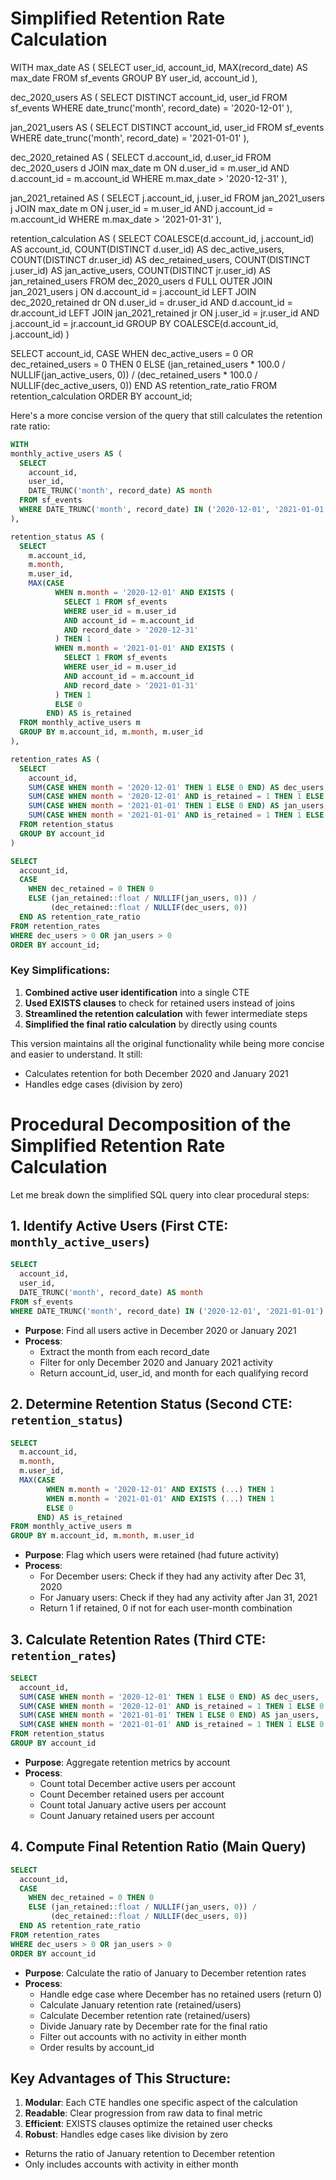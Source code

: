 # Simplified Retention Rate Calculation

WITH max_date AS (
  SELECT 
    user_id,
    account_id,
    MAX(record_date) AS max_date
  FROM sf_events
  GROUP BY user_id, account_id
),

dec_2020_users AS (
  SELECT DISTINCT 
    account_id,
    user_id
  FROM sf_events
  WHERE date_trunc('month', record_date) = '2020-12-01'
),

jan_2021_users AS (
  SELECT DISTINCT 
    account_id,
    user_id
  FROM sf_events
  WHERE date_trunc('month', record_date) = '2021-01-01'
),

dec_2020_retained AS (
  SELECT 
    d.account_id,
    d.user_id
  FROM dec_2020_users d
  JOIN max_date m ON d.user_id = m.user_id AND d.account_id = m.account_id
  WHERE m.max_date > '2020-12-31'
),

jan_2021_retained AS (
  SELECT 
    j.account_id,
    j.user_id
  FROM jan_2021_users j
  JOIN max_date m ON j.user_id = m.user_id AND j.account_id = m.account_id
  WHERE m.max_date > '2021-01-31'
),

retention_calculation AS (
  SELECT
    COALESCE(d.account_id, j.account_id) AS account_id,
    COUNT(DISTINCT d.user_id) AS dec_active_users,
    COUNT(DISTINCT dr.user_id) AS dec_retained_users,
    COUNT(DISTINCT j.user_id) AS jan_active_users,
    COUNT(DISTINCT jr.user_id) AS jan_retained_users
  FROM dec_2020_users d
  FULL OUTER JOIN jan_2021_users j ON d.account_id = j.account_id
  LEFT JOIN dec_2020_retained dr ON d.user_id = dr.user_id AND d.account_id = dr.account_id
  LEFT JOIN jan_2021_retained jr ON j.user_id = jr.user_id AND j.account_id = jr.account_id
  GROUP BY COALESCE(d.account_id, j.account_id)
)

SELECT
  account_id,
  CASE 
    WHEN dec_active_users = 0 OR dec_retained_users = 0 THEN 0
    ELSE (jan_retained_users * 100.0 / NULLIF(jan_active_users, 0)) / 
         (dec_retained_users * 100.0 / NULLIF(dec_active_users, 0))
  END AS retention_rate_ratio
FROM retention_calculation
ORDER BY account_id;

Here's a more concise version of the query that still calculates the retention rate ratio:

```sql
WITH 
monthly_active_users AS (
  SELECT
    account_id,
    user_id,
    DATE_TRUNC('month', record_date) AS month
  FROM sf_events
  WHERE DATE_TRUNC('month', record_date) IN ('2020-12-01', '2021-01-01')
),

retention_status AS (
  SELECT
    m.account_id,
    m.month,
    m.user_id,
    MAX(CASE 
          WHEN m.month = '2020-12-01' AND EXISTS (
            SELECT 1 FROM sf_events 
            WHERE user_id = m.user_id 
            AND account_id = m.account_id 
            AND record_date > '2020-12-31'
          ) THEN 1
          WHEN m.month = '2021-01-01' AND EXISTS (
            SELECT 1 FROM sf_events 
            WHERE user_id = m.user_id 
            AND account_id = m.account_id 
            AND record_date > '2021-01-31'
          ) THEN 1
          ELSE 0
        END) AS is_retained
  FROM monthly_active_users m
  GROUP BY m.account_id, m.month, m.user_id
),

retention_rates AS (
  SELECT
    account_id,
    SUM(CASE WHEN month = '2020-12-01' THEN 1 ELSE 0 END) AS dec_users,
    SUM(CASE WHEN month = '2020-12-01' AND is_retained = 1 THEN 1 ELSE 0 END) AS dec_retained,
    SUM(CASE WHEN month = '2021-01-01' THEN 1 ELSE 0 END) AS jan_users,
    SUM(CASE WHEN month = '2021-01-01' AND is_retained = 1 THEN 1 ELSE 0 END) AS jan_retained
  FROM retention_status
  GROUP BY account_id
)

SELECT
  account_id,
  CASE 
    WHEN dec_retained = 0 THEN 0
    ELSE (jan_retained::float / NULLIF(jan_users, 0)) / 
         (dec_retained::float / NULLIF(dec_users, 0))
  END AS retention_rate_ratio
FROM retention_rates
WHERE dec_users > 0 OR jan_users > 0
ORDER BY account_id;
```

### Key Simplifications:

1. **Combined active user identification** into a single CTE
2. **Used EXISTS clauses** to check for retained users instead of joins
3. **Streamlined the retention calculation** with fewer intermediate steps
4. **Simplified the final ratio calculation** by directly using counts

This version maintains all the original functionality while being more concise and easier to understand. It still:
- Calculates retention for both December 2020 and January 2021
- Handles edge cases (division by zero)

# Procedural Decomposition of the Simplified Retention Rate Calculation

Let me break down the simplified SQL query into clear procedural steps:

## 1. Identify Active Users (First CTE: `monthly_active_users`)
```sql
SELECT
  account_id,
  user_id,
  DATE_TRUNC('month', record_date) AS month
FROM sf_events
WHERE DATE_TRUNC('month', record_date) IN ('2020-12-01', '2021-01-01')
```
- **Purpose**: Find all users active in December 2020 or January 2021
- **Process**:
  - Extract the month from each record_date
  - Filter for only December 2020 and January 2021 activity
  - Return account_id, user_id, and month for each qualifying record

## 2. Determine Retention Status (Second CTE: `retention_status`)
```sql
SELECT
  m.account_id,
  m.month,
  m.user_id,
  MAX(CASE 
        WHEN m.month = '2020-12-01' AND EXISTS (...) THEN 1
        WHEN m.month = '2021-01-01' AND EXISTS (...) THEN 1
        ELSE 0
      END) AS is_retained
FROM monthly_active_users m
GROUP BY m.account_id, m.month, m.user_id
```
- **Purpose**: Flag which users were retained (had future activity)
- **Process**:
  - For December users: Check if they had any activity after Dec 31, 2020
  - For January users: Check if they had any activity after Jan 31, 2021
  - Return 1 if retained, 0 if not for each user-month combination

## 3. Calculate Retention Rates (Third CTE: `retention_rates`)
```sql
SELECT
  account_id,
  SUM(CASE WHEN month = '2020-12-01' THEN 1 ELSE 0 END) AS dec_users,
  SUM(CASE WHEN month = '2020-12-01' AND is_retained = 1 THEN 1 ELSE 0 END) AS dec_retained,
  SUM(CASE WHEN month = '2021-01-01' THEN 1 ELSE 0 END) AS jan_users,
  SUM(CASE WHEN month = '2021-01-01' AND is_retained = 1 THEN 1 ELSE 0 END) AS jan_retained
FROM retention_status
GROUP BY account_id
```
- **Purpose**: Aggregate retention metrics by account
- **Process**:
  - Count total December active users per account
  - Count December retained users per account
  - Count total January active users per account
  - Count January retained users per account

## 4. Compute Final Retention Ratio (Main Query)
```sql
SELECT
  account_id,
  CASE 
    WHEN dec_retained = 0 THEN 0
    ELSE (jan_retained::float / NULLIF(jan_users, 0)) / 
         (dec_retained::float / NULLIF(dec_users, 0))
  END AS retention_rate_ratio
FROM retention_rates
WHERE dec_users > 0 OR jan_users > 0
ORDER BY account_id
```
- **Purpose**: Calculate the ratio of January to December retention rates
- **Process**:
  - Handle edge case where December has no retained users (return 0)
  - Calculate January retention rate (retained/users)
  - Calculate December retention rate (retained/users)
  - Divide January rate by December rate for the final ratio
  - Filter out accounts with no activity in either month
  - Order results by account_id

## Key Advantages of This Structure:
1. **Modular**: Each CTE handles one specific aspect of the calculation
2. **Readable**: Clear progression from raw data to final metric
3. **Efficient**: EXISTS clauses optimize the retained user checks
4. **Robust**: Handles edge cases like division by zero
- Returns the ratio of January retention to December retention
- Only includes accounts with activity in either month
